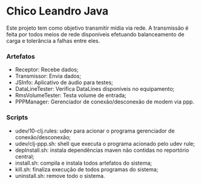 # Chico Leandro Java #

Este projeto tem como objetivo transmitir mídia via rede. A transmissão é feita por todos meios de rede disponíveis efetuando balanceamento de carga e tolerância a falhas entre eles.

### Artefatos ###

* Receptor: Recebe dados;
* Transmissor: Envia dados;
* JSInfo: Aplicativo de áudio para testes;
* DataLineTester: Verifica DataLines disponíveis no equipamento;
* RmsVolumeTester: Testa volume de entrada;
* PPPManager: Gerenciador de conexão/desconexão de modem via ppp.

### Scripts ###

* udev/10-clj.rules: udev para acionar o programa gerenciador de conexão/desconexão;
* udev/clj-ppp.sh: shell que executa o programa acionado pelo udev rule;
* depInstall.sh: instala dependências maven não contidas no reportório central;
* install.sh: compila e instala todos artefatos do sistema;
* kill.sh: finaliza execução de todos programas do sistema;
* uninstall.sh: remove todo o sistema.